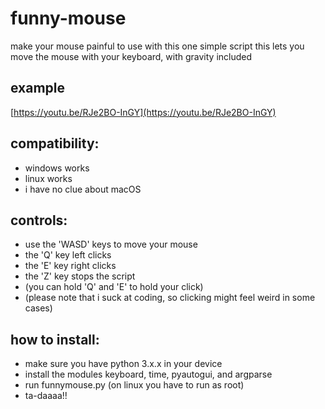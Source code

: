 # funny-mouse

make your mouse painful to use with this one simple script
this lets you move the mouse with your keyboard, with gravity included

## example
  [https://youtu.be/RJe2BO-InGY](https://youtu.be/RJe2BO-InGY)

## compatibility:
  - windows works
  - linux works
  - i have no clue about macOS

## controls:
  - use the 'WASD' keys to move your mouse
  - the 'Q' key left clicks
  - the 'E' key right clicks
  - the 'Z' key stops the script
  - (you can hold 'Q' and 'E' to hold your click)
  - (please note that i suck at coding, so clicking might feel weird in some cases)

## how to install:
  - make sure you have python 3.x.x in your device
  - install the modules keyboard, time, pyautogui, and argparse
  - run funnymouse.py (on linux you have to run as root)
  - ta-daaaa!!
